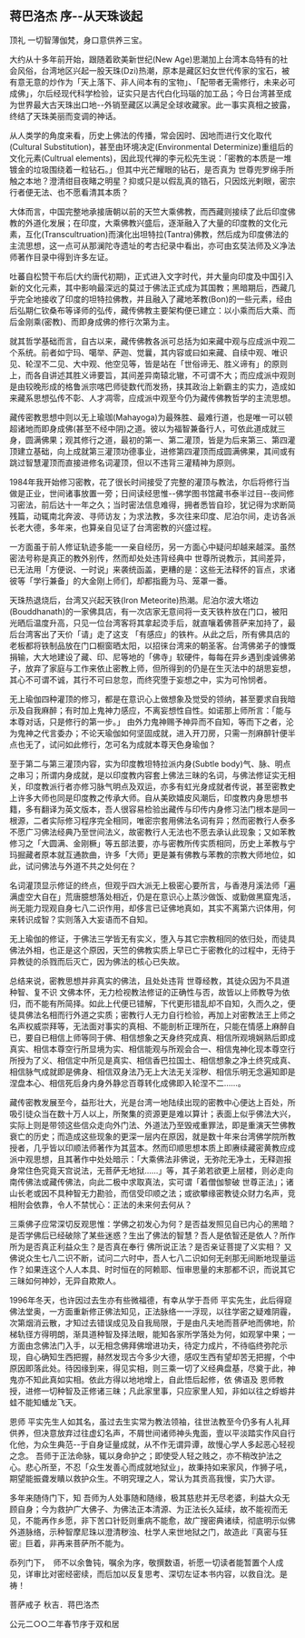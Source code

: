 ## 蒋巴洛杰 序--从天珠谈起 

顶礼 一切智薄伽梵，身口意供养三宝。

大约从十多年前开始，跟随着欧美新世纪(New Age)思潮加上台湾本岛特有的社会风俗，台湾地区兴起一股天珠(Dzi)热潮，原本是藏区妇女世代传家的宝石，被有意无意的炒作为「天上落下、非人间本有的宝物」、「配带者无需修行，未来必可成佛」，尔后经现代科学检验，证实只是古代白化玛瑙的加工品；今日台湾甚至成为世界最大古天珠出口地--外销至藏区以满足全球收藏家。此一事实真相之披露，终结了天珠美丽而变调的神话。

从人类学的角度来看，历史上佛法的传播，常会因时、因地而进行文化取代(Cultural Substitution)，甚至由环境决定(Environmental Determinize)重组后的文化元素(Cultrual elements)，因此现代禅的李元松先生说：「密教的本质是一堆镀金的垃圾围绕着一粒钻石。」但其中光芒耀眼的钻石，是否真为 世尊兜罗绵手所触之本地？澄清绀目夜睹之明星？抑或只是以假乱真的锆石，只因炫光剌眼，密宗行者便无法、也不愿看清其本质？

大体而言，中国完整地承接唐朝以前的天竺大乘佛教，而西藏则接续了此后印度佛教的外道化发展；在印度，大乘佛教兴盛后，逐渐融入了大量的印度教的文化元素，互化(Transcultruation)而演化出坦特拉(Tantra)佛教，然后成为印度佛法的主流思想，这一点可从那澜陀寺遗址的考古纪录中看出，亦可由玄奘法师及义净法师著作目录中得到许多左证。

吐蕃自松赞干布后(大约唐代初期)，正式进入文字时代，并大量向印度及中国引入新的文化元素，其中影响最深远的莫过于佛法正式成为其国教；黑暗期后，西藏几乎完全地接收了印度的坦特拉佛教，并且融入了藏地苯教(Bon)的一些元素，经由后弘期仁钦桑布等译师的弘传，藏传佛教主要架构便已建立：以小乘而后大乘、而后金刚乘(密教)、而即身成佛的修行次第为主。

就其哲学基础而言，自古以来，藏传佛教各派可总括为如来藏中观与应成派中观二个系统。前者如宁玛、噶举、萨迦、觉曩，其内容或曰如来藏、自续中观、唯识见、轮涅不二见、大中观、他空见等，皆是站在「世俗谛无、胜义谛有」的原则上，而各自讲述其胜义谛要旨，其间差异南辕北辙，不可谓不大；而应成派中观则是由较晚形成的格鲁派宗喀巴师徒数代而发扬，挟其政治上新霸主的实力，造成如来藏系思想弘传不彰、人才凋零，应成派中观至今仍为藏传佛教哲学的主流思想。

藏传密教思想中则以无上瑜珈(Mahayoga)为最殊胜、最难行道，也是唯一可以顿超诸地而即身成佛(甚至不经中阴)之道。彼以为福智兼备行人，可依此道成就三身，圆满佛果；观其修行之道，最初的第一、第二灌顶，皆是为后来第三、第四灌顶建立基础，向上成就第三灌顶功德事业，进修第四灌顶而成圆满佛果，其间或有跳过智慧灌顶而直接进修名词灌顶，但以不违背三灌精神为原则。

1984年我开始修习密教，花了很长时间接受了完整的灌顶与教法，尔后将修行当做是正业，世间诸事放置一旁；日间读经思惟--佛学图书馆藏书泰半过目--夜间修习密法，前后达十一年之久；当时密法信息难得，拥者悉皆自珍，犹记得为求断简残篇，动辄南北奔波、寻师访友；为求法教，多次往来印度、尼泊尔间，走访各派长老大德，多年来，也算亲自见证了台湾密教的兴盛过程。

一方面虽于前人修证轨迹多能一一亲自经历，另一方面心中疑问却越来越深。虽然密法号称是真正的教外别传，然而却处处违背经典中 世尊所说教示，其间差异，已无法用「方便说、一时说」来袭统函盖，更糟的是：这些无法释怀的盲点，求诸彼等「学行兼备」的大金刚上师们，却都指鹿为马、笼罩一番。

天珠热退烧后，台湾又兴起天铁(Iron Meteorite)热潮。尼泊尔波大塔边(Bouddhanath)的一家佛具店，有一次店家无意间将一支天铁杵放在门口，被阳光晒后温度升高，只见一位台湾客将其拿起烫手后，就直嚷着佛菩萨来加持了，最后台湾客出了天价「请」走了这支 「有感应」的铁杵。从此之后，所有佛具店的老板都将铁制品放在门口橱窗晒太阳，以招徕台湾来的朝圣客。台湾佛弟子的慷慨捐输，大大地建设了藏、印、尼等地的「佛寺」软硬件，每每在异乡遇到虔诚佛弟子，放弃了家庭与工作来依止密教上师，但所得到的仍是在生灭法中的胡思妄想，其心不可谓不诚，其行不可曰怠忽，而终究堕于妄想之中，实为可怜悯者。

无上瑜伽四种灌顶的修习，都是在意识心上做想象及觉受的领纳，甚至要求自我暗示及自我麻醉；有时加上鬼神力感应，不离妄想性自性。如诺那上师所言：「能与本尊对话，只是修行的第一步。」 由外力鬼神赐予神异而不自知，等而下之者，沦为鬼神之代言委办；不论天瑜伽如何坚固成就，进入开刀房，只需一剂麻醉针便半点也无了，试问如此修行，怎可名为成就本尊天色身瑜伽？

至于第二与第三灌顶内容，实为印度教坦特拉派内身(Subtle body)气、脉、明点之串习；所谓内身成就，是以印度教内容套上佛法三昧的名词，与佛法修证实无相关，印度教派行者亦修习脉气明点及双运，亦多有虹光身成就者传说，甚至密教史上许多大师也同是印度教之传承大师。自从美欧嬉皮风潮后，印度教内身思想书籍，多有翻译为英文版本，吾人很容易检验出藏传与印传内身修习法门根本是同一根源，二者实际修习程序完全相同，唯密宗套用佛法名词有异；然而密教行人泰多不愿广习佛法经典乃至世间法义，故密教行人无法也不愿去承认此现象；又如苯教修习之「大圆满、金刚橛」等五部法要，亦与密教所传实质相同，历史上苯教与宁玛掘藏者原本就互通款曲，许多「大师」更是兼有佛教与苯教的宗教大师地位，如此，试问佛法与外道不共之处何在？

名词灌顶显示修证的终点，但观乎四大派无上极密心要所言，与香港月溪法师「遍满虚空大自在」荒唐臆想落处相近，仍是在意识心上蒸沙做饭、或勤做黑窟鬼活，尚无能力现观自身七八二识作用，却侈言已证佛地真如，其实不离第六识体用，何来转识成智？实则落入大妄语而不自知。

无上瑜伽的修证，于佛法三学皆无有实义，堕入与其它宗教相同的依归处，而徒具佛法外相，也正是这个原因，天竺的佛教实质上早已亡于密教化的过程中，无待于异教徒的杀戮而后灭亡，因为佛法的核心已失故。

总结来说，密教思想并非真实的佛法，且处处违背 世尊经教，其徒众因为不具道种智、复不识 文佛本怀，无力检视教法修证的正确性与否，故皆以上师教导为依归，而不能有所简择。如此上代便已错解，下代更形错乱却不自知，久而久之，便徒具佛法名相而行外道之实质；密教行人无力自行检验，再加上对密教法王上师之名声权威崇拜等，无法面对事实的真相、不能剖析正理所在，只能在情感上麻醉自已，要自已相信上师等同于佛、相信想象之天身终究成真、相信所观境娴熟后即成真实、相信本尊空行所显境为实、相信能观与所观会合一、相信鬼神化现本尊空行所授为了义、相信定中所见是真实、相信香巴拉国土、相信想象之净土终究成真、相信脉气成就即是佛身、相信双身法乃无上大法无关淫秽、相信乐明无念遍知即是涅盘本心、相信死后身内身外静忿百尊转化成佛即入轮涅不二……。

藏传密教发展至今，益形壮大，光是台湾一地陆续出现的密教中心便达上百处，所吸引徒众当在数十万人以上，所聚集的资源更是难以算计；表面上似乎佛法大兴，实际上则是带领这些信众走向外门法、外道法乃至毁戒重罪法，即是重演天竺佛教衰亡的历史；而造成这些现象的更深一层内在原因，就是数十年来台湾佛学院所教授者，几乎皆以印顺法师著作为其蓝本。然而印顺思想本质上即赓续藏密黄教应成派中观思想，且其著作中处处暗示：「大乘佛法非佛说，无弥陀无净土，无释迦报身常住色究竟天宫说法，无菩萨无地狱……」等，其子弟若欲更上层楼，则必走向南传佛法或藏传佛法，向此二极中求取真法，实可谓「着僧伽黎破 世尊正法」；诸山长老或因不具种智无力勘验，而信受印顺之法；或欲攀缘密教徒众财力名声，竞相附会依靠，令人不禁忧心：正法的未来何去何从？

三乘佛子应常深切反观思惟：学佛之初发心为何？是否益发照见自已内心的黑暗？是否学佛后已经破除了某些迷惑？生出了佛法的智慧？吾人是依智还是依人？所作所为是否真正利益众生？是否真在奉行 佛所说正法？是否亲证菩提了义实相？ 又 佛说众生七八二识不断，试问二六时中，吾人七八二识如何无剎那无间断地现量运作？如果连这个人人本具、时时恒在的阿赖耶、恒审思量的末那都不识，而说其它三昧如何神妙，无异自欺欺人。

1996年冬天，也许因过去生亦有些微福德，有幸从学于吾师 平实先生，此后得窥佛法堂奥，一方面重新修正佛法知见，正法脉络一一浮现，以往学密之疑难阴霾，次第烟消云散，才知过去错误成见及自我局限，于是由凡夫地而菩萨地而佛地，阶梯轨径方得明朗，渐具道种智及择法眼，能知各家所学落处为何，如观掌中果；一方面由念佛法门入手，以无相念佛拜佛增进功夫，待定力成片，不待临终弥陀示现，自心确知生西把握，赫然发现古今多少大德，感叹生西有望却苦无把握，个中原因即落此处。待因缘到来，得见实相，则三乘一切了义经典盘基，尽奠于此，神鬼亦不知此真如实相。依此方得以地地增上，自此悟后起修，依 佛语及 恩师教授，进修一切种智及正修诸三昧；凡此家里事，只应家里人知，非如以往之蜉蝣井蛙不能知蟠龙飞天。

恩师 平实先生人如其名，虽过去生实常为教法领袖，往世法教至今仍多有人礼拜供养，但决意放弃过往虚幻名声，不屑世间诸师神头鬼面，壹以平淡踏实作风自行化他，为众生典范--于自身证量成就，从不作无谓异谭，故慢心学人多起恶心轻视之念。 吾师于正法命脉，辄以身命护之；即使受人轻之贱之，亦不稍改护法之心。悲心所至，不忍「众生发善心而成就地狱业」，故秉持如来家风，作狮子吼，期望能振聋发瞶以救护众生。不明究理之人，常认为其贡高我慢，实乃大谬。

多年来随侍门下，知 吾师为人处事随和随缘，极其慈悲并无尽老婆，利益大众无顾自身；今为救护广大佛子、为佛法正本清源、为正法长久延续，故不能视而无见，不能再作乡愿，非下苦口针贬则重病不能愈，故广搜密典诸续，彻底明示似佛外道脉络，示种智摩尼珠以澄清秽浊、杜学人来世地狱之门，故造此『真密与狂密』巨着，非再来菩萨所不能为。

忝列门下，　师不以余鲁钝，嘱余为序，敬撰数语，祈愿一切读者能暂置个人成见，详审比对密经密续，而后加以反复思考、深切左证本书内容，以救自沈。是祷！

菩萨戒子 秋吉．蒋巴洛杰

公元二○○二年春节序于双和居